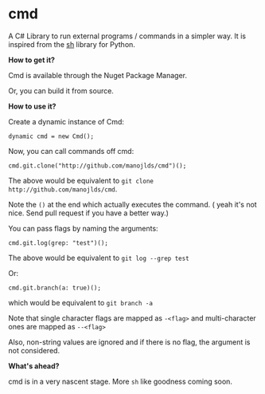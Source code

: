 # cmd #

A C# Library to run external programs / commands in a simpler way. It is inspired from the [sh](https://github.com/amoffat/sh) library for Python.

**How to get it?**

Cmd is available through the Nuget Package Manager.

Or, you can build it from source.

**How to use it?**

Create a dynamic instance of Cmd:

    dynamic cmd = new Cmd();

Now, you can call commands off cmd:

    cmd.git.clone("http://github.com/manojlds/cmd")();

The above would be equivalent to `git clone http://github.com/manojlds/cmd`.

Note the `()` at the end which actually executes the command. ( yeah it's not nice. Send pull request if you have a better way.)

You can pass flags by naming the arguments:

    cmd.git.log(grep: "test")();

The above would be equivalent to `git log --grep test`

Or:

    cmd.git.branch(a: true)();

which would be equivalent to `git branch -a`

Note that single character flags are mapped as `-<flag>` and multi-character ones are mapped as `--<flag>`

Also, non-string values are ignored and if there is no flag, the argument is not considered.

**What's ahead?**

cmd is in a very nascent stage. More `sh` like goodness coming soon.

